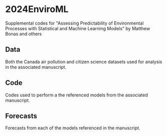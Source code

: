 # 2024EnviroML
Supplemental codes for "Assessing Predictability of Environmental Processes with Statistical and Machine Learning Models" by Matthew Bonas and others

## Data
Both the Canada air pollution and citizen science datasets used for analysis in the associated manuscript.

## Code
Codes used to perform a the referenced models from the associated manuscript.

## Forecasts
Forecasts from each of the models referenced in the manuscript.
